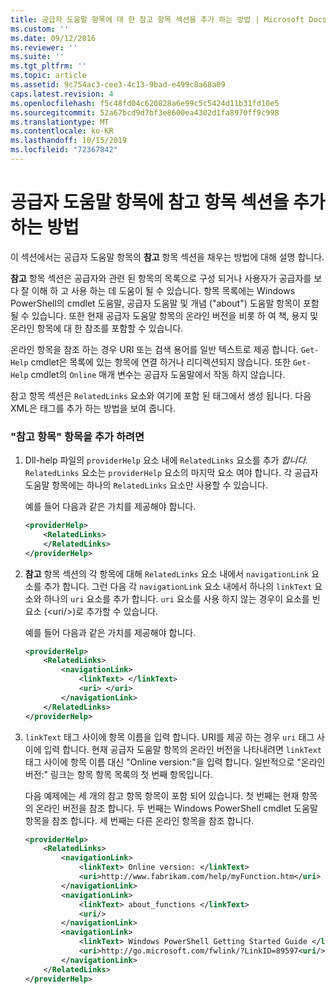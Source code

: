 ```yaml
---
title: 공급자 도움말 항목에 대 한 참고 항목 섹션을 추가 하는 방법 | Microsoft Docs
ms.custom: ''
ms.date: 09/12/2016
ms.reviewer: ''
ms.suite: ''
ms.tgt_pltfrm: ''
ms.topic: article
ms.assetid: 9c754ac3-cee3-4c13-9bad-e499c8a68a09
caps.latest.revision: 4
ms.openlocfilehash: f5c48fd04c620828a6e99c5c5424d11b31fd10e5
ms.sourcegitcommit: 52a67bcd9d7bf3e8600ea4302d1fa8970ff9c998
ms.translationtype: MT
ms.contentlocale: ko-KR
ms.lasthandoff: 10/15/2019
ms.locfileid: "72367842"
---
```

# <a name="how-to-add-a-see-also-section-to-a-provider-help-topic"></a>공급자 도움말 항목에 참고 항목 섹션을 추가하는 방법

이 섹션에서는 공급자 도움말 항목의 **참고** 항목 섹션을 채우는 방법에 대해 설명 합니다.

**참고** 항목 섹션은 공급자와 관련 된 항목의 목록으로 구성 되거나 사용자가 공급자를 보다 잘 이해 하 고 사용 하는 데 도움이 될 수 있습니다. 항목 목록에는 Windows PowerShell의 cmdlet 도움말, 공급자 도움말 및 개념 ("about") 도움말 항목이 포함 될 수 있습니다. 또한 현재 공급자 도움말 항목의 온라인 버전을 비롯 하 여 책, 용지 및 온라인 항목에 대 한 참조를 포함할 수 있습니다.

온라인 항목을 참조 하는 경우 URI 또는 검색 용어를 일반 텍스트로 제공 합니다. `Get-Help` cmdlet은 목록에 있는 항목에 연결 하거나 리디렉션되지 않습니다. 또한 `Get-Help` cmdlet의 `Online` 매개 변수는 공급자 도움말에서 작동 하지 않습니다.

참고 항목 섹션은 `RelatedLinks` 요소와 여기에 포함 된 태그에서 생성 됩니다. 다음 XML은 태그를 추가 하는 방법을 보여 줍니다.

### <a name="to-add-see-also-topics"></a>"참고 항목" 항목을 추가 하려면

1. Dll-help 파일의 `providerHelp` 요소 내에 `RelatedLinks` 요소를 추가 *합니다.* `RelatedLinks` 요소는 `providerHelp` 요소의 마지막 요소 여야 합니다. 각 공급자 도움말 항목에는 하나의 `RelatedLinks` 요소만 사용할 수 있습니다.

   예를 들어 다음과 같은 가치를 제공해야 합니다.

    ```xml
    <providerHelp>
        <RelatedLinks>
        </RelatedLinks>
    </providerHelp>
    ```

2. **참고** 항목 섹션의 각 항목에 대해 `RelatedLinks` 요소 내에서 `navigationLink` 요소를 추가 합니다. 그런 다음 각 `navigationLink` 요소 내에서 하나의 `linkText` 요소와 하나의 `uri` 요소를 추가 합니다. `uri` 요소를 사용 하지 않는 경우이 요소를 빈 요소 (\<uri/>)로 추가할 수 있습니다.

   예를 들어 다음과 같은 가치를 제공해야 합니다.

    ```xml
    <providerHelp>
        <RelatedLinks>
            <navigationLink>
                <linkText> </linkText>
                <uri> </uri>
            </navigationLink>
        </RelatedLinks>
    </providerHelp>
    ```

3. `linkText` 태그 사이에 항목 이름을 입력 합니다. URI를 제공 하는 경우 `uri` 태그 사이에 입력 합니다. 현재 공급자 도움말 항목의 온라인 버전을 나타내려면 `linkText` 태그 사이에 항목 이름 대신 "Online version:"을 입력 합니다. 일반적으로 "온라인 버전:" 링크는 항목 항목 목록의 첫 번째 항목입니다.

   다음 예제에는 세 개의 참고 항목 항목이 포함 되어 있습니다. 첫 번째는 현재 항목의 온라인 버전을 참조 합니다. 두 번째는 Windows PowerShell cmdlet 도움말 항목을 참조 합니다. 세 번째는 다른 온라인 항목을 참조 합니다.

    ```xml
    <providerHelp>
        <RelatedLinks>
            <navigationLink>
                <linkText> Online version: </linkText>
                <uri>http://www.fabrikam.com/help/myFunction.htm</uri>
            </navigationLink>
            <navigationLink>
                <linkText> about_functions </linkText>
                <uri/>
            </navigationLink>
            <navigationLink>
                <linkText> Windows PowerShell Getting Started Guide </linkText>
                <uri>http://go.microsoft.com/fwlink/?LinkID=89597<uri/>
            </navigationLink>
        </RelatedLinks>
    </providerHelp>
    ```